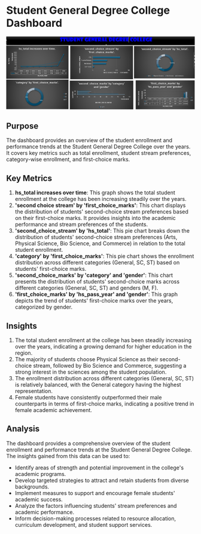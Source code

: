 # Student General Degree College Dashboard

![Alt text for the image](./student.png)


## Purpose
The dashboard provides an overview of the student enrollment and performance trends at the Student General Degree College over the years. It covers key metrics such as total enrollment, student stream preferences, category-wise enrollment, and first-choice marks.

## Key Metrics
1. **hs_total increases over time**: This graph shows the total student enrollment at the college has been increasing steadily over the years.
2. **'second choice stream' by 'first_choice_marks'**: This chart displays the distribution of students' second-choice stream preferences based on their first-choice marks. It provides insights into the academic performance and stream preferences of the students.
3. **'second_choice_stream' by 'hs_total'**: This pie chart breaks down the distribution of students' second-choice stream preferences (Arts, Physical Science, Bio Science, and Commerce) in relation to the total student enrollment.
4. **'category' by 'first_choice_marks'**: This pie chart shows the enrollment distribution across different categories (General, SC, ST) based on students' first-choice marks.
5. **'second_choice_marks' by 'category' and 'gender'**: This chart presents the distribution of students' second-choice marks across different categories (General, SC, ST) and genders (M, F).
6. **'first_choice_marks' by 'hs_pass_year' and 'gender'**: This graph depicts the trend of students' first-choice marks over the years, categorized by gender.

## Insights
1. The total student enrollment at the college has been steadily increasing over the years, indicating a growing demand for higher education in the region.
2. The majority of students choose Physical Science as their second-choice stream, followed by Bio Science and Commerce, suggesting a strong interest in the sciences among the student population.
3. The enrollment distribution across different categories (General, SC, ST) is relatively balanced, with the General category having the highest representation.
4. Female students have consistently outperformed their male counterparts in terms of first-choice marks, indicating a positive trend in female academic achievement.

## Analysis
The dashboard provides a comprehensive overview of the student enrollment and performance trends at the Student General Degree College. The insights gained from this data can be used to:
- Identify areas of strength and potential improvement in the college's academic programs.
- Develop targeted strategies to attract and retain students from diverse backgrounds.
- Implement measures to support and encourage female students' academic success.
- Analyze the factors influencing students' stream preferences and academic performance.
- Inform decision-making processes related to resource allocation, curriculum development, and student support services.

